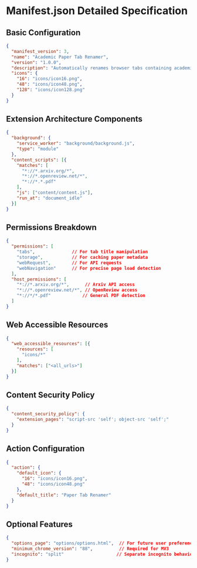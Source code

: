 # Manifest.json Detailed Specification

## Basic Configuration
```json
{
  "manifest_version": 3,
  "name": "Academic Paper Tab Renamer",
  "version": "1.0.0",
  "description": "Automatically renames browser tabs containing academic papers to their actual titles",
  "icons": {
    "16": "icons/icon16.png",
    "48": "icons/icon48.png",
    "128": "icons/icon128.png"
  }
}
```

## Extension Architecture Components
```json
{
  "background": {
    "service_worker": "background/background.js",
    "type": "module"
  },
  "content_scripts": [{
    "matches": [
      "*://*.arxiv.org/*",
      "*://*.openreview.net/*",
      "*://*.*.pdf"
    ],
    "js": ["content/content.js"],
    "run_at": "document_idle"
  }]
}
```

## Permissions Breakdown
```json
{
  "permissions": [
    "tabs",              // For tab title manipulation
    "storage",           // For caching paper metadata
    "webRequest",        // For API requests
    "webNavigation"      // For precise page load detection
  ],
  "host_permissions": [
    "*://*.arxiv.org/*",      // Arxiv API access
    "*://*.openreview.net/*", // OpenReview access
    "*://*/*.pdf"            // General PDF detection
  ]
}
```

## Web Accessible Resources
```json
{
  "web_accessible_resources": [{
    "resources": [
      "icons/*"
    ],
    "matches": ["<all_urls>"]
  }]
}
```

## Content Security Policy
```json
{
  "content_security_policy": {
    "extension_pages": "script-src 'self'; object-src 'self';"
  }
}
```

## Action Configuration
```json
{
  "action": {
    "default_icon": {
      "16": "icons/icon16.png",
      "48": "icons/icon48.png"
    },
    "default_title": "Paper Tab Renamer"
  }
}
```

## Optional Features
```json
{
  "options_page": "options/options.html",  // For future user preferences
  "minimum_chrome_version": "88",          // Required for MV3
  "incognito": "split"                    // Separate incognito behavior
}
``` 